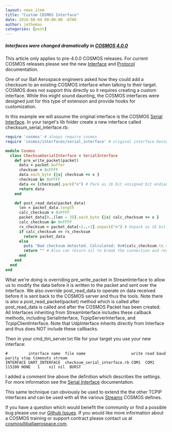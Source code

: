```yaml
---
layout: news_item
title: "Custom COSMOS Interface"
date: 2016-08-04 00:00:00 -0700
author: jmthomas
categories: [post]
---
```


<div class="note warning">
  <h5>Interfaces were changed dramatically in <a href="/news/2017/08/04/cosmos-4-0-0-released/">COSMOS 4.0.0</a></h5>
  <p>This article only applies to pre-4.0.0 COSMOS releases. For current COSMOS releases please see the new <a href="/docs/v4/interfaces/">Interface</a> and <a href="/docs/v4/protocols/">Protocol</a> documentation.</p>
</div>

One of our Ball Aerospace engineers asked how they could add a checksum to an existing COSMOS interface when talking to their target. COSMOS does not support this directly so it requires creating a custom interface. While this might sound daunting, the COSMOS interfaces were designed just for this type of extension and provide hooks for customization.

In this example we will assume the original interface is the COSMOS [Serial Interface](/docs/v4/interfaces#serial-interface). In your target's lib folder create a new interface called checksum_serial_interface.rb:

```ruby
require 'cosmos' # always require cosmos
require 'cosmos/interfaces/serial_interface' # original interface being extended

module Cosmos
  class ChecksumSerialInterface < SerialInterface
    def pre_write_packet(packet)
      data = packet.buffer
      checksum = 0xFFFF
      data.each_byte {|x| checksum += x }
      checksum &= 0xFFFF
      data << [checksum].pack("n") # Pack as 16 bit unsigned bit endian
      return data
    end

    def post_read_data(packet_data)
      len = packet_data.length
      calc_checksum = 0xFFFF
      packet_data[0..(len - 3)].each_byte {|x| calc_checksum += x }
      calc_checksum &= 0xFFFF
      rx_checksum = packet_data[-2..-1].unpack("n") # Unpack as 16 bit unsigned big endian
      if calc_checksum == rx_checksum
        return packet_data
      else
        puts "Bad checksum detected. Calculated: 0x#{calc_checksum.to_s(16)} Received: 0x#{rx_checksum.to_s(16)}. Dropping packet."
        return "" # Also can return nil to break the connection and reconnect to the target
      end
    end
  end
end
```

What we're doing is overriding pre_write_packet in StreamInterface to allow us to modify the data before it is written to the packet and sent over the interface. We also override post_read_data to operate on data received before it is sent back to the COSMOS server and thus the tools. Note there is also a post_read_packet(packet) method which is called after post_read_data is called and after the COSMOS Packet has been created. All Interfaces inheriting from StreamInterface includes these callback methods, including SerialInterface, TcpipServerInterface, and TcpipClientInterface. Note that UdpInterface inherits directly from Interface and thus does NOT include these callbacks.

Then in your cmd_tlm_server.txt file for your target you use your new interface:

```
#         interface name  file name                    write read baud   parity stop timeouts stream
INTERFACE UART_INTERFACE  checksum_serial_interface.rb COM1  COM1 115200 NONE   1    nil nil  BURST
```

I added a comment line above the definition which describes the settings. For more information see the [Serial Interface](/docs/v4/interfaces#serial-interface) documentation.

This same technique can obviously be used to extend the the other TCPIP interfaces and can be used with all the various [Streams](/docs/v4/interfaces#streams) COSMOS defines.

If you have a question which would benefit the community or find a possible bug please use our [Github Issues](https://github.com/BallAerospace/COSMOS/issues). If you would like more information about a COSMOS training or support contract please contact us at <cosmos@ballaerospace.com>.
